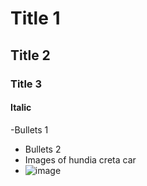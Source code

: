 # Title 1 
## Title 2
### Title 3
#### Italic
-Bullets 1
- Bullets 2
- Images  of  hundia creta car
- ![image](https://github.com/manish19903/demo_zip/assets/134937229/3bac6cb5-a63c-4497-aa4b-d742ece812d9)

